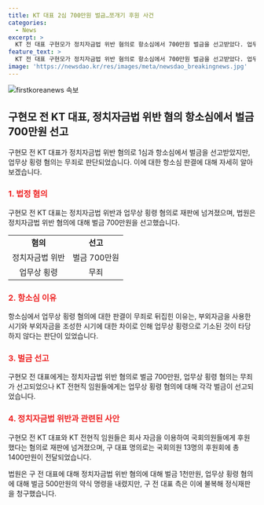 ```yaml
---
title: KT 대표 2심 700만원 벌금…쪼개기 후원 사건
categories:
  - News
excerpt: >
  KT 전 대표 구현모가 정치자금법 위반 혐의로 항소심에서 700만원 벌금을 선고받았다. 업무상 횡령 혐의는 무죄 판결을 받았으며, 국회의원들에게 부외자금으로 후원했다는 혐의로 재판에 넘겨졌다. 2014년부터 2017년까지 99명의 국회의원에게 3억3790만원을 후원했으며, 정식재판에서 정치자금법 위반으로 700만원 벌금을 내려받았다. KT 임원들도 업무상 횡령 혐의로 각각 200만~400만원의 벌금을 받았다.
feature_text: >
  KT 전 대표 구현모가 정치자금법 위반 혐의로 항소심에서 700만원 벌금을 선고받았다. 업무상 횡령 혐의는 무죄 판결을 받았으며, 국회의원들에게 부외자금으로 후원했다는 혐의로 재판에 넘겨졌다. 2014년부터 2017년까지 99명의 국회의원에게 3억3790만원을 후원했으며, 정식재판에서 정치자금법 위반으로 700만원 벌금을 내려받았다. KT 임원들도 업무상 횡령 혐의로 각각 200만~400만원의 벌금을 받았다.
image: 'https://newsdao.kr/res/images/meta/newsdao_breakingnews.jpg'
---
```


<p><img src="https://newsdao.kr/res/images/meta/newsdao_breakingnews.jpg" alt="firstkoreanews 속보" /></p>

<h2 data-ke-size="size26">구현모 전 KT 대표, 정치자금법 위반 혐의 항소심에서 벌금 700만원 선고</h2>

<p data-ke-size="size16">구현모 전 KT 대표가 정치자금법 위반 혐의로 1심과 항소심에서 벌금을 선고받았지만, 업무상 횡령 혐의는 무죄로 판단되었습니다. 이에 대한 항소심 판결에 대해 자세히 알아보겠습니다.</p>

<h3><b><span style="color: #ee2323;">1. 법정 혐의</span></b></h3>

<p data-ke-size="size16">구현모 전 KT 대표는 정치자금법 위반과 업무상 횡령 혐의로 재판에 넘겨졌으며, 법원은 정치자금법 위반 혐의에 대해 벌금 700만원을 선고했습니다.</p>

<table>
  <tr>
    <td style="text-align: center; height: 17px;"><b>혐의</b></td>
    <td style="text-align: center; height: 17px;"><b>선고</b></td>
  </tr>
  <tr>
    <td style="text-align: center; height: 17px;">정치자금법 위반</td>
    <td style="text-align: center; height: 17px;">벌금 700만원</td>
  </tr>
  <tr>
    <td style="text-align: center; height: 17px;">업무상 횡령</td>
    <td style="text-align: center; height: 17px;">무죄</td>
  </tr>
</table>

<h3><b><span style="color: #ee2323;">2. 항소심 이유</span></b></h3>

<p data-ke-size="size16">항소심에서 업무상 횡령 혐의에 대한 판결이 무죄로 뒤집힌 이유는, 부외자금을 사용한 시기와 부외자금을 조성한 시기에 대한 차이로 인해 업무상 횡령으로 기소된 것이 타당하지 않다는 판단이 있었습니다.</p>

<h3><b><span style="color: #ee2323;">3. 벌금 선고</span></b></h3>

<p data-ke-size="size16">구현모 전 대표에게는 정치자금법 위반 혐의로 벌금 700만원, 업무상 횡령 혐의는 무죄가 선고되었으나 KT 전현직 임원들에게는 업무상 횡령 혐의에 대해 각각 벌금이 선고되었습니다.</p>

<h3><b><span style="color: #ee2323;">4. 정치자금법 위반과 관련된 사안</span></b></h3>

<p data-ke-size="size16">구현모 전 KT 대표와 KT 전현직 임원들은 회사 자금을 이용하여 국회의원들에게 후원했다는 혐의로 재판에 넘겨졌으며, 구 대표 명의로는 국회의원 13명의 후원회에 총 1400만원이 전달되었습니다.</p>

<p data-ke-size="size16">법원은 구 전 대표에 대해 정치자금법 위반 혐의에 대해 벌금 1천만원, 업무상 횡령 혐의에 대해 벌금 500만원의 약식 명령을 내렸지만, 구 전 대표 측은 이에 불복해 정식재판을 청구했습니다.</p>

<p data-ke-size="size16">&nbsp;</p>


